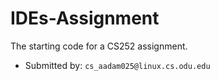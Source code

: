 # IDEs-Assignment

The starting code for a CS252 assignment.

* Submitted by: `cs_aadam025@linux.cs.odu.edu`

